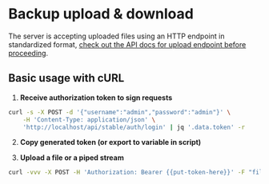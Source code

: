 Backup upload & download
========================

The server is accepting uploaded files using an HTTP endpoint in standardized format, [check out the API docs for upload endpoint before proceeding](./api/collections/README.md).

Basic usage with cURL
---------------------

1) **Receive authorization token to sign requests**

```bash
curl -s -X POST -d '{"username":"admin","password":"admin"}' \
    -H 'Content-Type: application/json' \
    'http://localhost/api/stable/auth/login' | jq '.data.token' -r
```

2) **Copy generated token (or export to variable in script)**

3) **Upload a file or a piped stream**

```bash
curl -vvv -X POST -H 'Authorization: Bearer {{put-token-here}}' -F "file=@./archive.tar.gz.gpg" 'http://localhost/api/stable/repository/collection/iwa-ait/version'
```
